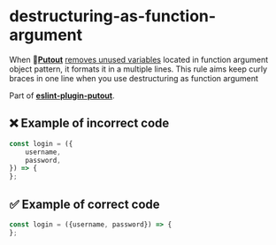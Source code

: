 # destructuring-as-function-argument

When 🐊[**Putout**](https://github.com/coderaiser/putout) [removes unused variables](https://github.com/coderaiser/putout/tree/master/packages/plugin-remove-unused-variables#readme) located in function argument object pattern, it formats it in a multiple lines.
This rule aims keep curly braces in one line when you use destructuring as function argument

Part of [**eslint-plugin-putout**](https://github.com/coderaiser/putout/tree/master/packages/eslint-plugin-putout#rules).

## ❌ Example of incorrect code

```js
const login = ({
    username,
    password,
}) => {
};
```

## ✅ Example of correct code

```js
const login = ({username, password}) => {
};
```
